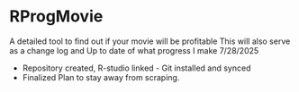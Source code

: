 # RProgMovie
A detailed tool to find out if your movie will be profitable This will also serve as
a change log and Up to date of what progress I make
7/28/2025
- Repository created, R-studio linked - Git installed and synced
 - Finalized Plan to stay away from scraping.